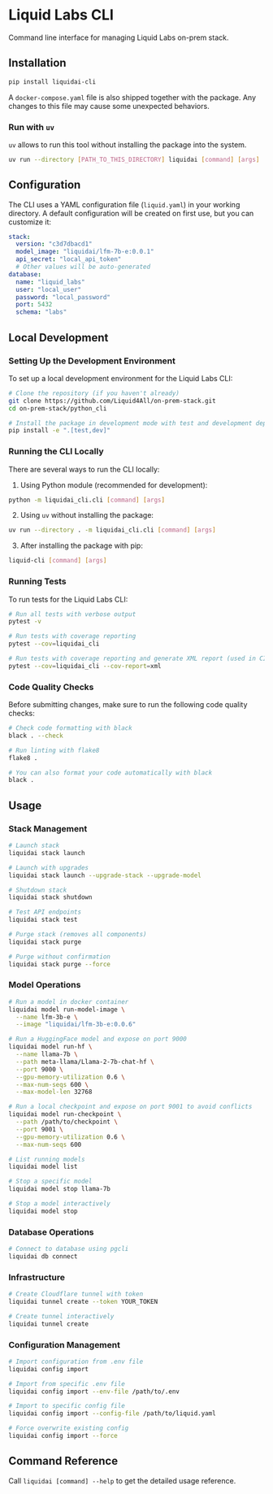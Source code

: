 # Liquid Labs CLI

Command line interface for managing Liquid Labs on-prem stack.

## Installation
```bash
pip install liquidai-cli
```

A `docker-compose.yaml` file is also shipped together with the package. Any changes to this file may cause some unexpected behaviors.

### Run with `uv`
`uv` allows to run this tool without installing the package into the system.

```bash
uv run --directory [PATH_TO_THIS_DIRECTORY] liquidai [command] [args]
```

## Configuration

The CLI uses a YAML configuration file (`liquid.yaml`) in your working directory. A default configuration will be created on first use, but you can customize it:

```yaml
stack:
  version: "c3d7dbacd1"
  model_image: "liquidai/lfm-7b-e:0.0.1"
  api_secret: "local_api_token"
  # Other values will be auto-generated
database:
  name: "liquid_labs"
  user: "local_user"
  password: "local_password"
  port: 5432
  schema: "labs"
```

## Local Development

### Setting Up the Development Environment

To set up a local development environment for the Liquid Labs CLI:

```bash
# Clone the repository (if you haven't already)
git clone https://github.com/Liquid4All/on-prem-stack.git
cd on-prem-stack/python_cli

# Install the package in development mode with test and development dependencies
pip install -e ".[test,dev]"
```

### Running the CLI Locally

There are several ways to run the CLI locally:

1. Using Python module (recommended for development):
```bash
python -m liquidai_cli.cli [command] [args]
```

2. Using `uv` without installing the package:
```bash
uv run --directory . -m liquidai_cli.cli [command] [args]
```

3. After installing the package with pip:
```bash
liquid-cli [command] [args]
```

### Running Tests

To run tests for the Liquid Labs CLI:

```bash
# Run all tests with verbose output
pytest -v

# Run tests with coverage reporting
pytest --cov=liquidai_cli

# Run tests with coverage reporting and generate XML report (used in CI)
pytest --cov=liquidai_cli --cov-report=xml
```

### Code Quality Checks

Before submitting changes, make sure to run the following code quality checks:

```bash
# Check code formatting with black
black . --check

# Run linting with flake8
flake8 .

# You can also format your code automatically with black
black .
```

## Usage

### Stack Management

```bash
# Launch stack
liquidai stack launch

# Launch with upgrades
liquidai stack launch --upgrade-stack --upgrade-model

# Shutdown stack
liquidai stack shutdown

# Test API endpoints
liquidai stack test

# Purge stack (removes all components)
liquidai stack purge

# Purge without confirmation
liquidai stack purge --force
```

### Model Operations

```bash
# Run a model in docker container
liquidai model run-model-image \
  --name lfm-3b-e \
  --image "liquidai/lfm-3b-e:0.0.6"

# Run a HuggingFace model and expose on port 9000
liquidai model run-hf \
  --name llama-7b \
  --path meta-llama/Llama-2-7b-chat-hf \
  --port 9000 \
  --gpu-memory-utilization 0.6 \
  --max-num-seqs 600 \
  --max-model-len 32768

# Run a local checkpoint and expose on port 9001 to avoid conflicts
liquidai model run-checkpoint \
  --path /path/to/checkpoint \
  --port 9001 \
  --gpu-memory-utilization 0.6 \
  --max-num-seqs 600

# List running models
liquidai model list

# Stop a specific model
liquidai model stop llama-7b

# Stop a model interactively
liquidai model stop
```

### Database Operations

```bash
# Connect to database using pgcli
liquidai db connect
```

### Infrastructure

```bash
# Create Cloudflare tunnel with token
liquidai tunnel create --token YOUR_TOKEN

# Create tunnel interactively
liquidai tunnel create
```

### Configuration Management

```bash
# Import configuration from .env file
liquidai config import

# Import from specific .env file
liquidai config import --env-file /path/to/.env

# Import to specific config file
liquidai config import --config-file /path/to/liquid.yaml

# Force overwrite existing config
liquidai config import --force
```

## Command Reference
Call `liquidai [command] --help` to get the detailed usage reference.
